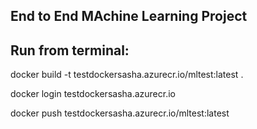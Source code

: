 ## End to End MAchine Learning Project



## Run from terminal:

docker build -t testdockersasha.azurecr.io/mltest:latest .

docker login testdockersasha.azurecr.io

docker push testdockersasha.azurecr.io/mltest:latest
